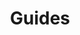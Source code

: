 ---
title: Guides
linkTitle: Guides
description: >
    Step-by-step guides for modern app development technologies.
menu:
    main:
        parent: "sections"
        weight: 1
---